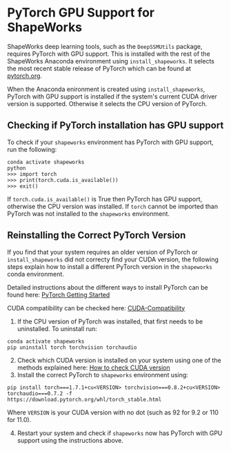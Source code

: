 # PyTorch GPU Support for ShapeWorks

ShapeWorks deep learning tools, such as the `DeepSSMUtils` package, requires PyTorch with GPU support. 
This is installed with the rest of the ShapeWorks Anaconda environment using `install_shapeworks`. 
It selects the most recent stable release of PyTorch which can be found at [pytorch.org](https://pytorch.org/).  

When the Anaconda enironment is created using `install_shapeworks`, PyTorch with GPU support is installed if the system's current CUDA driver version is supported. Otherwise it selects the CPU version of PyTorch.

## Checking if PyTorch installation has GPU support
To check if your `shapeworks` environment has PyTorch with GPU support, run the following:
```
conda activate shapeworks
python
>>> import torch
>>> print(torch.cuda.is_available())
>>> exit()
```
If `torch.cuda.is_available()` is True then PyTorch has GPU support, otherwise the CPU version was installed. 
If `torch` cannot be imported than PyTorch was not installed to the `shapeworks` environment. 

## Reinstalling the Correct PyTorch Version

If you find that your system requires an older version of PyTorch or `install_shapeworks` did not correcty find your CUDA version, 
the following steps explain how to install a different PyTorch version in the `shapeworks` conda environment.

Detailed instructions about the different ways to install PyTorch can be found here: [PyTorch Getting Started](https://pytorch.org/get-started/locally/) 

CUDA compatibility can be checked here: [CUDA-Compatibility](https://docs.nvidia.com/deploy/cuda-compatibility/)

1. If the CPU version of PyTorch was installed, that first needs to be uninstalled. To uninstall run:
```
conda activate shapeworks
pip uninstall torch torchvision torchaudio
```
2. Check which CUDA version is installed on your system using one of the methods explained here: [How to check CUDA version](https://varhowto.com/check-pytorch-cuda-version/)
3. Install the correct PyTorch to `shapeworks` environment using: 
```
pip install torch===1.7.1+cu<VERSION> torchvision===0.8.2+cu<VERSION> torchaudio===0.7.2 -f https://download.pytorch.org/whl/torch_stable.html
```
  Where `VERSION` is your CUDA version with no dot (such as 92 for 9.2 or 110 for 11.0).

4. Restart your system and check if `shapeworks` now has PyTorch with GPU support using the instructions above. 

